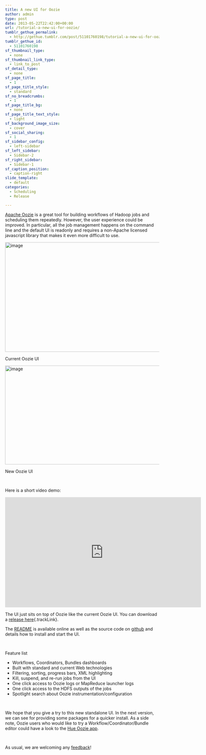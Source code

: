 ```yaml
---
title: A new UI for Oozie
author: admin
type: post
date: 2013-05-22T22:42:00+00:00
url: /tutorial-a-new-ui-for-oozie/
tumblr_gethue_permalink:
  - http://gethue.tumblr.com/post/51101760198/tutorial-a-new-ui-for-oozie
tumblr_gethue_id:
  - 51101760198
sf_thumbnail_type:
  - none
sf_thumbnail_link_type:
  - link_to_post
sf_detail_type:
  - none
sf_page_title:
  - 1
sf_page_title_style:
  - standard
sf_no_breadcrumbs:
  - 1
sf_page_title_bg:
  - none
sf_page_title_text_style:
  - light
sf_background_image_size:
  - cover
sf_social_sharing:
  - 1
sf_sidebar_config:
  - left-sidebar
sf_left_sidebar:
  - Sidebar-2
sf_right_sidebar:
  - Sidebar-1
sf_caption_position:
  - caption-right
slide_template:
  - default
categories:
  - Scheduling
  - Release

---
```

<p id="docs-internal-guid-49be0c2f-ce57-b599-b202-4938fdfe4c02">
  <a href="http://oozie.apache.org/">Apache Oozie</a> is a great tool for building workflows of Hadoop jobs and scheduling them repeatedly. However, the user experience could be improved. In particular, all the job management happens on the command line and the default UI is readonly and requires a non-Apache licensed javascript library that makes it even more difficult to use.
</p>

<img src="https://lh6.googleusercontent.com/XTc_SBu10_xK7H21EAirZZPUamkuvGV7wOI4lxQkkVbE-yLw2X9kHJ6h-7QVAnIQAH1wjSdPT-Jk0ZdU7nW8TlocXWaMWEEOnO0ROne0BZgM6As7EMsEzBAX" alt="image" width="629px;" height="358px;" />

Current Oozie UI

<img src="https://lh3.googleusercontent.com/7x0W6YTh2Bbo8pUHK9IqvIUetRglQAaki5acklfPUuzHQ4fwJdSGElSJam5EmdjcBgWu9-jvVBVEBUWhMwpSloz0-wHsmiC8n_9O5ylRyH10olT_h6Bku2uu" alt="image" width="644px;" height="323px;" />

New Oozie UI

&nbsp;

Here is a short video demo:

<iframe src="https://player.vimeo.com/video/66732338?dnt=1&app_id=122963" width="640" height="360" frameborder="0" title="New alternative Oozie UI" allow="autoplay; fullscreen" allowfullscreen></iframe>

The UI just sits on top of Oozie like the current Oozie UI. You can download a [release here][1]{.trackLink}.

The [README][2] is available online as well as the source code on [github][3] and details how to install and start the UI.

&nbsp;

Feature list

  * Workflows, Coordinators, Bundles dashboards
  * Built with standard and current Web technologies
  * Filtering, sorting, progress bars, XML highlighting
  * Kill, suspend, and re-run jobs from the UI
  * One click access to Oozie logs or MapReduce launcher logs
  * One click access to the HDFS outputs of the jobs
  * Spotlight search about Oozie instrumentation/configuration

&nbsp;

We hope that you give a try to this new standalone UI. In the next version, we can see for providing some packages for a quicker install. As a side note, Oozie users who would like to try a Workflow/Coordinator/Bundle editor could have a look to the [Hue Oozie app][4].

&nbsp;

As usual, we are welcoming any [feedback][5]!

 [1]: https://cdn.gethue.com/downloads/releases/hue-oozie/hue-oozie-1.1.tgz
 [2]: https://github.com/cloudera/hue/blob/hue-oozie/dist/README
 [3]: https://github.com/cloudera/hue/tree/hue-oozie
 [4]: https://gethue.com/the-dynamic-workflow-builder-in-hue/
 [5]: http://groups.google.com/a/cloudera.org/group/hue-user
